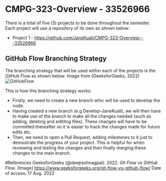 # CMPG-323-Overview - 33526966
There is a total of five (5) projects to be done throughout the semester. Each project will use a repository of its own as shown below:
* Project 1 - https://github.com/JaneKuali/CMPG-323-Overview---33526966

## GitHub Flow Branching Strategy
The branching strategy that will be used within each of the projects is the GitHub Flow as shown below: Image from (GeeksforGeeks, 2022)
![GitHubFlow](https://user-images.githubusercontent.com/81962930/185393200-7cf2594a-3d30-4b0c-8f25-aae0b0f42e1e.jpg)

This is how this branching strategy works:
* Firstly, we need to create a new branch whic will be used to develop the code.
* Having created a new branch (e.g Develop-JaneKuali), we will then have to make use of the branch to make all the changes needed (such as adding, deleting and edititng files). These changes will have to be committed thereafter so it is easier to track the changes made for future edits etc.
* Then, we need to open a Pull Request, adding milestones to it just to demostrate the progress of your project. This is helpful for when reviewing and testing the changes and then finally merging these changes to the main branch.

#References
GeeksforGeeks (@deepeshnagpal). 2022. <i>Git Flow vs GitHub Flow</i>. [Image] https://www.geeksforgeeks.org/git-flow-vs-github-flow/ Date of access: 17 Aug. 2022
